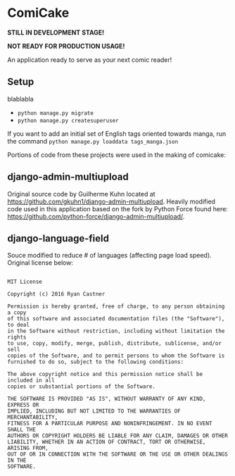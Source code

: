 # ComiCake

**STILL IN DEVELOPMENT STAGE!**

**NOT READY FOR PRODUCTION USAGE!**

An application ready to serve as your next comic reader!

## Setup

blablabla
- `python manage.py migrate`
- `python manage.py createsuperuser`

If you want to add an initial set of English tags oriented towards manga, run the command `python manage.py loaddata tags_manga.json`


Portions of code from these projects were used in the making of comicake:

## django-admin-multiupload
Original source code by Guilherme Kuhn
 located at https://github.com/gkuhn1/django-admin-multiupload. Heavily modified code used in this application based on the fork by Python Force found here: https://github.com/python-force/django-admin-multiupload/.

## django-language-field
Souce modified to reduce # of languages (affecting page load speed).
Original license below:
```

MIT License

Copyright (c) 2016 Ryan Castner

Permission is hereby granted, free of charge, to any person obtaining a copy
of this software and associated documentation files (the "Software"), to deal
in the Software without restriction, including without limitation the rights
to use, copy, modify, merge, publish, distribute, sublicense, and/or sell
copies of the Software, and to permit persons to whom the Software is
furnished to do so, subject to the following conditions:

The above copyright notice and this permission notice shall be included in all
copies or substantial portions of the Software.

THE SOFTWARE IS PROVIDED "AS IS", WITHOUT WARRANTY OF ANY KIND, EXPRESS OR
IMPLIED, INCLUDING BUT NOT LIMITED TO THE WARRANTIES OF MERCHANTABILITY,
FITNESS FOR A PARTICULAR PURPOSE AND NONINFRINGEMENT. IN NO EVENT SHALL THE
AUTHORS OR COPYRIGHT HOLDERS BE LIABLE FOR ANY CLAIM, DAMAGES OR OTHER
LIABILITY, WHETHER IN AN ACTION OF CONTRACT, TORT OR OTHERWISE, ARISING FROM,
OUT OF OR IN CONNECTION WITH THE SOFTWARE OR THE USE OR OTHER DEALINGS IN THE
SOFTWARE.
```